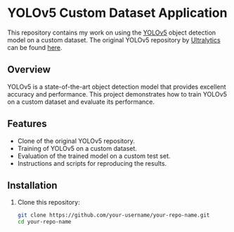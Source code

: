 # YOLOv5 Custom Dataset Application

This repository contains my work on using the [YOLOv5](https://github.com/ultralytics/yolov5) object detection model on a custom dataset. The original YOLOv5 repository by [Ultralytics](https://github.com/ultralytics) can be found [here](https://github.com/ultralytics/yolov5).

## Overview

YOLOv5 is a state-of-the-art object detection model that provides excellent accuracy and performance. This project demonstrates how to train YOLOv5 on a custom dataset and evaluate its performance.

## Features

- Clone of the original YOLOv5 repository.
- Training of YOLOv5 on a custom dataset.
- Evaluation of the trained model on a custom test set.
- Instructions and scripts for reproducing the results.

## Installation

1. Clone this repository:
   ```bash
   git clone https://github.com/your-username/your-repo-name.git
   cd your-repo-name
